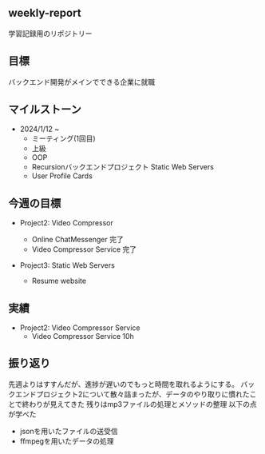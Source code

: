 ## weekly-report
学習記録用のリポジトリー

## 目標
バックエンド開発がメインでできる企業に就職

## マイルストーン
- 2024/1/12 ~
    - ミーティング(1回目)
    - 上級
    - OOP
    - Recursionバックエンドプロジェクト Static Web Servers
    - User Profile Cards

## 今週の目標
-  Project2: Video Compressor
    - Online ChatMessenger 完了
    - Video Compressor Service 完了

- Project3: Static Web Servers
    - Resume website

## 実績
- Project2: Video Compressor Service
    - Video Compressor Service 10h

 ## 振り返り
 先週よりはすすんだが、進捗が遅いのでもっと時間を取れるようにする。
 バックエンドプロジェクト2について散々詰まったが、データのやり取りに慣れたことで終わりが見えてきた
 残りはmp3ファイルの処理とメソッドの整理
 以下の点が学べた

- jsonを用いたファイルの送受信
- ffmpegを用いたデータの処理